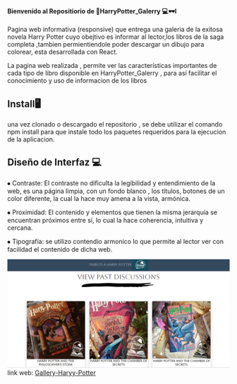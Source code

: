 
#### Bienvenido al Repositiorio de 👩‍HarryPotter_Galerry 💻🕶I
Pagina web informativa (responsive) que entrega una galeria de la exitosa novela Harry Potter cuyo obejtivo es informar al lector,los libros de la saga completa ,tambien permientiendole poder descargar un dibujo para colorear,
esta desarrollada con React.

La pagina web realizada , permite ver las características importantes de cada tipo de libro disponible en HarryPotter_Galerry , para así facilitar el conocimiento y uso de informacion de los libros

## Install🖥
una vez clonado o descargado el repositorio , se debe utilizar el comando  
npm install para que instale todo los paquetes requeridos para la ejecucion de la aplicacion.

## Diseño de Interfaz 💻
⦁ Contraste: El contraste no dificulta la legibilidad y entendimiento de la  web, es una página limpia, con un fondo blanco , los títulos, botones de un color diferente, la cual la hace muy amena a la vista, armónica.

⦁ Proximidad: El contenido y elementos que tienen la misma jerarquía se encuentran próximos entre sí, lo cual la hace coherencia, intuitiva y cercana.

⦁ Tipografía: se utilizo contendio armonico lo que permite al lector ver con facilidad el contenido de dicha web.

![Inmobiliaria San Jose](https://raw.githubusercontent.com/fagust1992/cv/main/img/imagen-readme-harry-portter.png "Gallery HarryPotter")
link web:
[Gallery-Haryy-Potter](https://harry-potter-gallery.netlify.app/)
